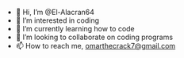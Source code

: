 - 👋 Hi, I’m @El-Alacran64
- 👀 I’m interested in coding
- 🌱 I’m currently learning how to code
- 💞️ I’m looking to collaborate on coding programs
- 📫 How to reach me, omarthecrack7@gmail.com

<!---
El-Alacran64/El-Alacran64 is a ✨ special ✨ repository because its `README.md` (this file) appears on your GitHub profile.
You can click the Preview link to take a look at your changes.
--->
